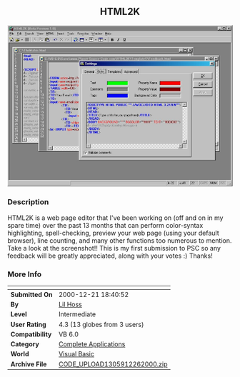 ﻿<div align="center">

## HTML2K

<img src="PIC20001226133718264.jpg">
</div>

### Description

HTML2K is a web page editor that I've been working on (off and on in my spare time) over the past 13 months that can perform color-syntax highlighting, spell-checking, preview your web page (using your default browser), line counting, and many other functions too numerous to mention. Take a look at the screenshot!! This is my first submission to PSC so any feedback will be greatly appreciated, along with your votes :) Thanks!
 
### More Info
 


<span>             |<span>
---                |---
**Submitted On**   |2000-12-21 18:40:52
**By**             |[Lil Hoss](https://github.com/Planet-Source-Code/PSCIndex/blob/master/ByAuthor/lil-hoss.md)
**Level**          |Intermediate
**User Rating**    |4.3 (13 globes from 3 users)
**Compatibility**  |VB 6\.0
**Category**       |[Complete Applications](https://github.com/Planet-Source-Code/PSCIndex/blob/master/ByCategory/complete-applications__1-27.md)
**World**          |[Visual Basic](https://github.com/Planet-Source-Code/PSCIndex/blob/master/ByWorld/visual-basic.md)
**Archive File**   |[CODE\_UPLOAD1305912262000\.zip](https://github.com/Planet-Source-Code/lil-hoss-html2k__1-13877/archive/master.zip)








